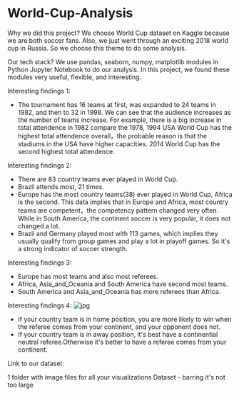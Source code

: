 # World-Cup-Analysis

Why we did this project?
We choose World Cup dataset on Kaggle because we are both soccer fans. Also, we just went through an exciting 2018 world cup in Russia. So we choose this theme to do some analysis.

Our tech stack?
We use pandas, seaborn, numpy, matplotlib modules in Python Jupyter Notebook to do our analysis. In this project, we found these modules very useful, flexible, and interesting.

Interesting findings 1:
- The tournament has 16 teams at first, was expanded to 24 teams in 1982, and then to 32 in 1998. We can see that the audience increases as the number of teams increase. For example, there is a big increase in total attendence in 1982 compare the 1978, 1994 USA World Cup has the highest total attendence overall，the probable reason is that the stadiums in the USA have higher capacities. 2014 World Cup has the second highest total attendence.

Interesting findings 2:
- There are 83 country teams ever played in World Cup.
- Brazil attends most, 21 times.
- Europe has the most country teams(38) ever played in World Cup, Africa is the second. This data implies that in Europe and Africa, most country teams are competent，the competency pattern changed very often. While in South America, the continent soccer is very popular, it does not changed a lot.
- Brazil and Germany played most with 113 games, which implies they usually qualify from group games and play a lot in playoff games. So it's a strong indicator of soccer strength.

Interesting findings 3:
-  Europe has most teams and also most referees.
-  Africa, Asia_and_Oceania and South America have second most teams.
-  South America and Asia_and_Oceania has more referees than Africa.

Interesting findings 4:
![jpg]('/Users/guyuanyuan/Downloads/2.jpg')
- If your country team is in home position, you are more likely to win when the referee comes from your continent, and your opponent does not.
- If your country team is in away position, it's best have a continential neutral referee.Otherwise it's better to have a referee comes from your continent.

Link to our dataset:




1 folder with image files for all your visualizations
Dataset - barring it's not too large
